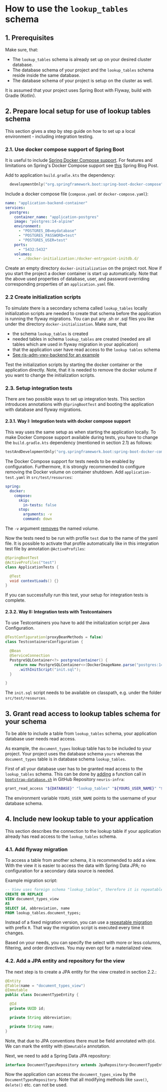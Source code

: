 # How to use the `lookup_tables` schema

## 1. Prerequisites

Make sure, that:

- The `lookup_tables` schema is already set up on your desired cluster database.
- The database schema of your project and the `lookup_tables` schema reside inside the same database.
- The database schema of your project is setup on the cluster as well.

It is assumed that your project uses Spring Boot with Flyway, build with Gradle (Kotlin).

## 2. Prepare local setup for use of lookup tables schema

This section gives a step by step guide on how to set up a local environment - including integration testing.

### 2.1. Use docker compose support of Spring Boot

It is useful to include [Spring Docker Compose support](https://docs.spring.io/spring-boot/how-to/docker-compose.html). For features and limitations on Spring's Docker Compose support see [this](https://spring.io/blog/2023/06/21/docker-compose-support-in-spring-boot-3-1) Spring Blog Post.

Add to application `build.gradle.kts` the dependency:

```kotlin
  developmentOnly("org.springframework.boot:spring-boot-docker-compose")
```

Include a docker compose file (`compose.yaml` or `docker-compose.yaml`):

```yaml
name: "application-backend-container"
services:
  postgres:
    container_name: "application-postgres"
    image: "postgres:14-alpine"
    environment:
      - "POSTGRES_DB=mydatabase"
      - "POSTGRES_PASSWORD=test"
      - "POSTGRES_USER=test"
    ports:
      - "5432:5432"
    volumes:
      - ./docker-initialization:/docker-entrypoint-initdb.d/
```

Create an empty directory `docker-initialization` on the project root. Now if you start the project a docker container is start up automatically. Note that the above used properties of database, user, and password overriding corresponding properties of an `application.yaml` file.

### 2.2 Create initialization scripts

To simulate there is a secondary schema called `lookup_tables` locally initialization scripts are needed to create that schema before the application is running the flyway migrations. You can put any .sh or .sql files you like under the directory `docker-initialization`. Make sure, that

- the schema `lookup_tables` is created
- needed tables in schema `lookup_tables` are created (needed are all tables which are used in flyway migration in your application)
- that the application user have read access to the `lookup tables` schema
- [See ris-adm-vwv-backend for an example](https://github.com/digitalservicebund/ris-adm-vwv/tree/e0ec45b4984406bb14b38b05be56e1594ed02db9/backend/docker-initialization)

Test the initialization scripts by starting the docker container or the application directly. Note, that it is needed to remove the docker volume if you want to change the initialization scripts.

### 2.3. Setup integration tests

There are two possible ways to set up integration tests. This section introduces annotations with `@SpringBootTest` and booting the application with database and flyway migrations.

#### 2.3.1. Way I: Integration tests with docker compose support

This way uses the same setup as when starting the application locally. To make Docker Compose support available during tests, you have to change the `build.gradle.kts` dependency (mentioned in section 2.1) as follows:

```kotlin
testAndDevelopmentOnly("org.springframework.boot:spring-boot-docker-compose")
```

The Docker Compose support for tests needs to be enabled by configuration. Furthermore, it is strongly recommended to configure removing the Docker volume on container shutdown. Add `application-test.yaml` in `src/test/resources`:

```yaml
spring:
  docker:
    compose:
      skip:
        in-tests: false
      stop:
        arguments: -v
        command: down
```

The `-v` argument [removes](https://docs.docker.com/reference/cli/docker/compose/down/#options:~:text=timeout%20in%20seconds-,%2Dv%2C%20%2D%2Dvolumes,-Remove%20named%20volumes) the named volume.

Now the tests need to be run with profile `test` due to the name of the yaml file. It is possible to activate that profile automatically like in this integration test file by annotation `@ActiveProfiles`:

```java
@SpringBootTest
@ActiveProfiles("test")
class ApplicationTests {

  @Test
  void contextLoads() {}
}
```

If you can successfully run this test, your setup for integration tests is complete.

#### 2.3.2. Way II: Integration tests with Testcontainers

To use Testcontainers you have to add the initialization script per Java Configuration.

```java
@TestConfiguration(proxyBeanMethods = false)
class TestcontainersConfiguration {

  @Bean
  @ServiceConnection
  PostgreSQLContainer<?> postgresContainer() {
    return new PostgreSQLContainer<>(DockerImageName.parse("postgres:14-alpine"))
      .withInitScript("init.sql");
  }

}
```

The `init.sql` script needs to be available on classpath, e.g. under the folder `src/test/resources`.

## 3. Grant read access to lookup tables schema for your schema

To be able to include a table from `lookup_tables` schema, your application database user needs read access.

As example, the `document_types` lookup table has to be included to your project. Your project uses the database schema `yours` whereas the `document_types` table is in database schema `lookup_tables`.

First of all your database user has to be granted read access to the `lookup_tables` schema. This can be done by [adding](https://github.com/digitalservicebund/neuris-infra/commit/a7321dc7db6b4109702b31a8de0c42955ae6fbf7) a function call in [`bootstrap-database.sh`](https://github.com/digitalservicebund/neuris-infra/blob/main/terraform/bootstrap-database.sh) in GitHub Repository `neuris-infra`:

```bash
grant_read_access "${DATABASE}" "lookup_tables" "${YOURS_USER_NAME}" "${LOOKUP_TABLES_USER_NAME}"
```

The environment variable `YOURS_USER_NAME` points to the username of your database schema.

## 4. Include new lookup table to your application

This section describes the connection to the lookup table if your application already has read access to the `lookup_tables` schema.

### 4.1. Add flyway migration

To access a table from another schema, it is recommended to add a view. With the view it is easier to access the data with Spring Data JPA; no configuration for a secondary data source is needed.

Example migration script:

```sql
-- View uses foreign schema "lookup_tables", therefore it is repeatable.
CREATE OR REPLACE
VIEW document_types_view
AS
SELECT id, abbreviation, name
FROM lookup_tables.document_types;
```

Instead of a fixed migration version, you can use a [repeatable migration](https://github.com/flyway/flywaydb.org/blob/gh-pages/documentation/concepts/migrations.md#repeatable-migrations) with prefix `R`. That way the migration script is executed every time it changes.

Based on your needs, you can specify the select with more or less columns, filtering, and order directives. You may even opt for a materialized view.

### 4.2. Add a JPA entity and repository for the view

The next step is to create a JPA entity for the view created in section 2.2.:

```java
@Entity
@Table(name = "document_types_view")
@Immutable
public class DocumentTypeEntity {

  @Id
  private UUID id;

  private String abbreviation;

  private String name;
}
```

Note, that due to JPA conventions there must be field annotated with `@Id`. We can mark the entity with `@Immutable` annotation.

Next, we need to add a Spring Data JPA repository:

```java
interface DocumentTypesRepository extends JpaRepository<DocumentTypeEntity, UUID> {}
```

Now the application can access the `document_types_view` by the `DocumentTypesRepository`. Note that all modifying methods like `save()`, `delete()` etc. can not be used.
